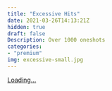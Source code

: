 ```yaml
---
title: "Excessive Hits"
date: 2021-03-26T14:13:21Z
hidden: true
draft: false
Description: Over 1000 oneshots
categories: 
- "premium"
img: excessive-small.jpg
---
```



<script src="https://gumroad.com/js/gumroad-embed.js"></script>
<div class="gumroad-product-embed"><a href="https://gumroad.com/l/UvfQy">Loading...</a></div>
